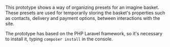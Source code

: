 This prototype shows a way of organizing presets for an imagine basket.
These presets are used for temporarily storing the basket's properties such as contacts, delivery and payment options,
between interactions with the site.

The prototype has based on the PHP Laravel framework, so it's necessary to install it, typing `composer install` in the console. 